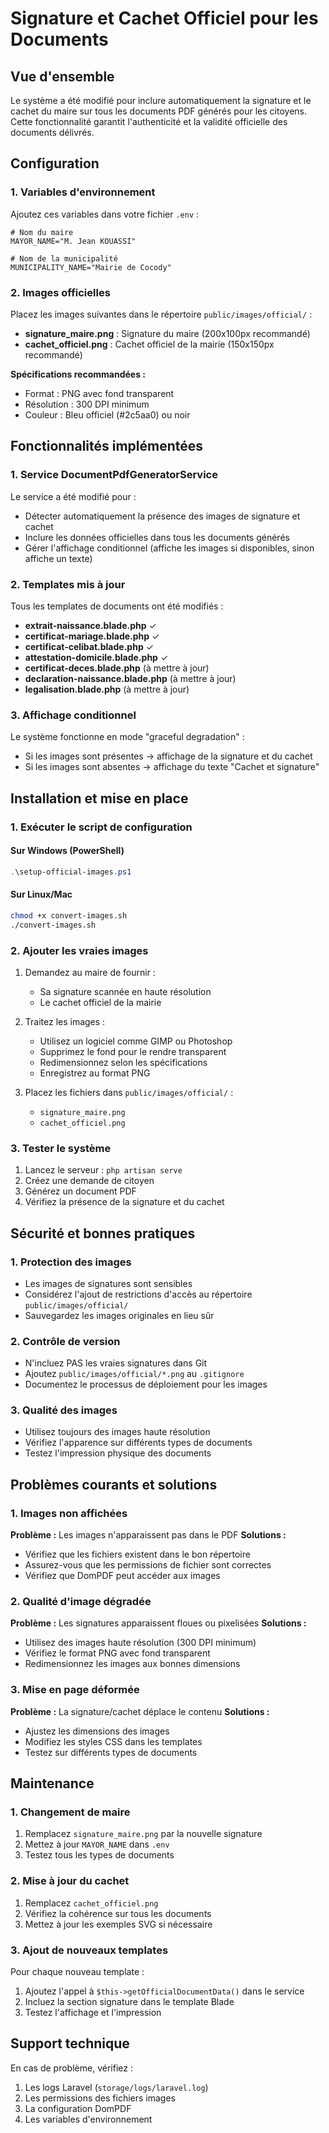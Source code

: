 # Signature et Cachet Officiel pour les Documents

## Vue d'ensemble

Le système a été modifié pour inclure automatiquement la signature et le cachet du maire sur tous les documents PDF générés pour les citoyens. Cette fonctionnalité garantit l'authenticité et la validité officielle des documents délivrés.

## Configuration

### 1. Variables d'environnement

Ajoutez ces variables dans votre fichier `.env` :

```env
# Nom du maire
MAYOR_NAME="M. Jean KOUASSI"

# Nom de la municipalité
MUNICIPALITY_NAME="Mairie de Cocody"
```

### 2. Images officielles

Placez les images suivantes dans le répertoire `public/images/official/` :

- **signature_maire.png** : Signature du maire (200x100px recommandé)
- **cachet_officiel.png** : Cachet officiel de la mairie (150x150px recommandé)

**Spécifications recommandées :**
- Format : PNG avec fond transparent
- Résolution : 300 DPI minimum
- Couleur : Bleu officiel (#2c5aa0) ou noir

## Fonctionnalités implémentées

### 1. Service DocumentPdfGeneratorService

Le service a été modifié pour :
- Détecter automatiquement la présence des images de signature et cachet
- Inclure les données officielles dans tous les documents générés
- Gérer l'affichage conditionnel (affiche les images si disponibles, sinon affiche un texte)

### 2. Templates mis à jour

Tous les templates de documents ont été modifiés :
- **extrait-naissance.blade.php** ✓
- **certificat-mariage.blade.php** ✓
- **certificat-celibat.blade.php** ✓
- **attestation-domicile.blade.php** ✓
- **certificat-deces.blade.php** (à mettre à jour)
- **declaration-naissance.blade.php** (à mettre à jour)
- **legalisation.blade.php** (à mettre à jour)

### 3. Affichage conditionnel

Le système fonctionne en mode "graceful degradation" :
- Si les images sont présentes → affichage de la signature et du cachet
- Si les images sont absentes → affichage du texte "Cachet et signature"

## Installation et mise en place

### 1. Exécuter le script de configuration

#### Sur Windows (PowerShell)
```powershell
.\setup-official-images.ps1
```

#### Sur Linux/Mac
```bash
chmod +x convert-images.sh
./convert-images.sh
```

### 2. Ajouter les vraies images

1. Demandez au maire de fournir :
   - Sa signature scannée en haute résolution
   - Le cachet officiel de la mairie

2. Traitez les images :
   - Utilisez un logiciel comme GIMP ou Photoshop
   - Supprimez le fond pour le rendre transparent
   - Redimensionnez selon les spécifications
   - Enregistrez au format PNG

3. Placez les fichiers dans `public/images/official/` :
   - `signature_maire.png`
   - `cachet_officiel.png`

### 3. Tester le système

1. Lancez le serveur : `php artisan serve`
2. Créez une demande de citoyen
3. Générez un document PDF
4. Vérifiez la présence de la signature et du cachet

## Sécurité et bonnes pratiques

### 1. Protection des images

- Les images de signatures sont sensibles
- Considérez l'ajout de restrictions d'accès au répertoire `public/images/official/`
- Sauvegardez les images originales en lieu sûr

### 2. Contrôle de version

- N'incluez PAS les vraies signatures dans Git
- Ajoutez `public/images/official/*.png` au `.gitignore`
- Documentez le processus de déploiement pour les images

### 3. Qualité des images

- Utilisez toujours des images haute résolution
- Vérifiez l'apparence sur différents types de documents
- Testez l'impression physique des documents

## Problèmes courants et solutions

### 1. Images non affichées

**Problème :** Les images n'apparaissent pas dans le PDF
**Solutions :**
- Vérifiez que les fichiers existent dans le bon répertoire
- Assurez-vous que les permissions de fichier sont correctes
- Vérifiez que DomPDF peut accéder aux images

### 2. Qualité d'image dégradée

**Problème :** Les signatures apparaissent floues ou pixelisées
**Solutions :**
- Utilisez des images haute résolution (300 DPI minimum)
- Vérifiez le format PNG avec fond transparent
- Redimensionnez les images aux bonnes dimensions

### 3. Mise en page déformée

**Problème :** La signature/cachet déplace le contenu
**Solutions :**
- Ajustez les dimensions des images
- Modifiez les styles CSS dans les templates
- Testez sur différents types de documents

## Maintenance

### 1. Changement de maire

1. Remplacez `signature_maire.png` par la nouvelle signature
2. Mettez à jour `MAYOR_NAME` dans `.env`
3. Testez tous les types de documents

### 2. Mise à jour du cachet

1. Remplacez `cachet_officiel.png`
2. Vérifiez la cohérence sur tous les documents
3. Mettez à jour les exemples SVG si nécessaire

### 3. Ajout de nouveaux templates

Pour chaque nouveau template :
1. Ajoutez l'appel à `$this->getOfficialDocumentData()` dans le service
2. Incluez la section signature dans le template Blade
3. Testez l'affichage et l'impression

## Support technique

En cas de problème, vérifiez :
1. Les logs Laravel (`storage/logs/laravel.log`)
2. Les permissions des fichiers images
3. La configuration DomPDF
4. Les variables d'environnement
